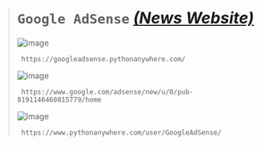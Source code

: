 ># `Google AdSense` [***(News Website)***](https://googleadsense.pythonanywhere.com/)
>
>![image](https://github.com/imvickykumar999/Google-AdSense/assets/50515418/f2976c49-bcd2-4481-af47-3f23cb5526b7)
>
>      https://googleadsense.pythonanywhere.com/
>
>![image](https://github.com/imvickykumar999/Google-AdSense/assets/50515418/5c78f29b-282d-42fa-8a5c-2341d65592dc)
>
>      https://www.google.com/adsense/new/u/0/pub-8191146460815779/home
>
>![image](https://github.com/imvickykumar999/Google-AdSense/assets/50515418/c4541b82-027e-4118-96b6-cbe091f8edb2)
>
>      https://www.pythonanywhere.com/user/GoogleAdSense/
